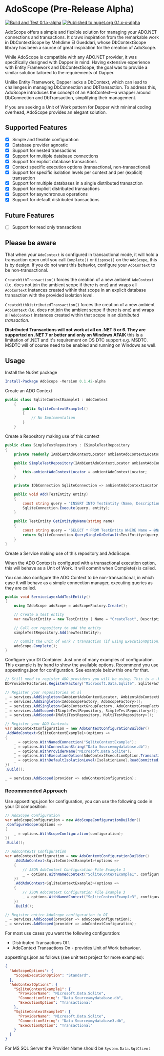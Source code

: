 ﻿# AdoScope (Pre-Release Alpha)

[![Build and Test 0.1.x-alpha](https://github.com/gentoorax/Promethix.Framework.Ado/actions/workflows/adoscope-nuget-build.yaml/badge.svg)](https://github.com/gentoorax/Promethix.Framework.Ado/actions/workflows/adoscope-nuget-build.yaml)
[![Published to nuget.org 0.1.x-x-alpha](https://github.com/gentoorax/Promethix.Framework.Ado/actions/workflows/adoscope-nuget-publish.yaml/badge.svg)](https://github.com/gentoorax/Promethix.Framework.Ado/actions/workflows/adoscope-nuget-publish-prerelease.yaml)

AdoScope offers a simple and flexible solution for managing your ADO.NET connections and transactions. It draws inspiration
from the remarkable work in DbContextScope by Mehdime El Gueddari, whose DbContextScope library has been a source of
great inspiration for the creation of AdoScope.

While AdoScope is compatible with any ADO.NET provider, it was specifically designed with Dapper in mind. Having extensive
experience with Entity Framework and DbContextScope, the goal was to provide a similar solution tailored to the requirements
of Dapper.

Unlike Entity Framework, Dapper lacks a DbContext, which can lead to challenges in managing DbConnection and DbTransaction.
To address this, AdoScope introduces the concept of an AdoContext—a wrapper around DbConnection and DbTransaction, simplifying their management.

If you are seeking a Unit of Work pattern for Dapper with minimal coding overhead, AdoScope provides an elegant solution.

## Supported Features

- [x] Simple and flexible configuration
- [x] Database provider agnostic
- [x] Support for nested transactions
- [x] Support for multiple database connections
- [x] Support for explicit database transactions
- [x] Context specific execution options (transactional, non-transactional)
- [x] Support for specific isolation levels per context and per (explicit) transaction
- [x] Support for multiple databases in a single distributed transaction
- [x] Support for explicit distributed transactions
- [x] Support for asynchronous operations
- [x] Support for default distributed transactions

## Future Features

- [ ] Support for read only transactions

## Please be aware

That when your `AdoContext` is configured in transactional mode, it will hold a transaction open until you call
`Complete()` or `Dispose()` on the `AdoScope`, this is by design. If you do not want this behavior, configure your `AdoContext` to be non-transactional.

`CreateWithTransaction()` forces the creation of a new ambient `AdoContext` (i.e. does not join the ambient scope if there is one) and wraps all
`AdoContext` instances created within that scope in an explicit database transaction with the provided isolation level.

`CreateWithDistributedTransaction()` forces the creation of a new ambient `AdoContext` (i.e. does not join the ambient scope if there is one) and wraps all
`AdoContext` instances created within that scope in an *distributed transaction*.

**Distributed Transactions will not work at all on .NET 5 or 6. They are supported on .NET 7 or better and only on Windows AFAIK** this is a limitation of
.NET and it's requirement on OS DTC support e.g. MSDTC. MSDTC will of course need to be enabled and running on Windows as well.

## Usage

Install the NuGet package
```powershell
Install-Package AdoScope -Version 0.1.42-alpha
```

Create an ADO Context
```csharp
public class SqliteContextExample1 : AdoContext
    {
        public SqliteContextExample1()
        {
            // No Implementation
        }
    }
```

Create a Repository making use of this context
```csharp
public class SimpleTestRepository : ISimpleTestRepository
{
    private readonly IAmbientAdoContextLocator ambientAdoContextLocator;

    public SimpleTestRepository(IAmbientAdoContextLocator ambientAdoContextLocator)
    {
        this.ambientAdoContextLocator = ambientAdoContextLocator;
    }

    private IDbConnection SqliteConnection => ambientAdoContextLocator.GetContext<SqliteContextExample1>().Connection;

    public void Add(TestEntity entity)
    {
        const string query = "INSERT INTO TestEntity (Name, Description, Quantity) VALUES (@Name, @Description, @Quantity)";
        SqliteConnection.Execute(query, entity);
    }

    public TestEntity GetEntityByName(string name)
    {
        const string query = "SELECT * FROM TestEntity WHERE Name = @Name";
        return SqliteConnection.QuerySingleOrDefault<TestEntity>(query, new { Name = name });
    }
}
```

Create a Service making use of this repository and AdoScope.

When the ADO Context is configured with a transactional execution option, this will behave as a Unit of Work. It will commit when Complete() is called.

You can also configure the ADO Context to be non-transactional, in which case it will behave as a simple connection manager, executing queries as they are called.
```csharp
public void ServiceLayerAddTestEntity()
{
    using IAdoScope adoScope = adoScopeFactory.Create();

    // Create a test entity
    var newTestEntity = new TestEntity { Name = "CreateTest", Description = "Test Description", Quantity = 1 };

    // Call our repository to add the entity
    simpleTestRepository.Add(newTestEntity);

    // Commit the unit of work / transaction (if using ExecutionOption.Transactional)
    adoScope.Complete();
}
```

Configure your DI Container. Just one of many examples of configuration. This example is
by hand to show the available options. Recommend you use appsettings.json for configuration. 
See example below this one for that.
```csharp
// Still need to register ADO providers you will be using. This is a .NET ADO requirement.
DbProviderFactories.RegisterFactory("Microsoft.Data.Sqlite", SqliteFactory.Instance);

// Register your repositories et al
_ = services.AddSingleton<IAmbientAdoContextLocator, AmbientAdoContextLocator>();
_ = services.AddSingleton<IAdoScopeFactory, AdoScopeFactory>();
_ = services.AddSingleton<IAdoContextGroupFactory, AdoContextGroupFactory>();
_ = services.AddScoped<ISimpleTestRepository, SimpleTestRepository>();
_ = services.AddScoped<IMultiTestRepository, MultiTestRepository>();

// Register your ADO Contexts
var adoContextConfiguration = new AdoContextConfigurationBuilder()
.AddAdoContext<SqliteContextExample1>(options =>
{
    _ = options.WithNamedConnection("SqliteContextExample");
    _ = options.WithConnectionString("Data Source=mydatabase.db");
    _ = options.WithProviderName("Microsoft.Data.Sqlite");
    _ = options.WithExecutionOption(AdoContextExecutionOption.Transactional);
    _ = options.WithDefaultIsolationLevel(IsolationLevel.ReadCommitted);
})
.Build();

_ = services.AddScoped(provider => adoContextConfiguration);  
```

### Recommended Approach

Use appsettings.json for configuration, you can use the following code in your DI composition:
```csharp
// AdoScope Configuration
var adoScopeConfiguration = new AdoScopeConfigurationBuilder()
.ConfigureScope(options =>
{
    _ = options.WithScopeConfiguration(configuration);
})
.Build();

// AdoContexts Configuration
var adoContextConfiguration = new AdoContextConfigurationBuilder()
    .AddAdoContext<SqliteContextExample1>(options =>
    {
        // JSON AdoContext Configuration File Example 1
        _ = options.WithNamedContext("SqliteContextExample1", configuration);
    })
    .AddAdoContext<SqliteContextExample3>(options =>
    {
        // JSON AdoContext Configuration File Example 3
        _ = options.WithNamedContext("SqliteContextExample3", configuration);
    })
    .Build();

// Register entire AdoScope configuration in DI
_ = services.AddScoped(provider => adoScopeConfiguration);
_ = services.AddScoped(provider => adoContextConfiguration); 
```

For most use cases you want the following configuration:
- Distributed Transactions Off.
- AdoContext Transactions On - provides Unit of Work behaviour.

appsettings.json as follows (see unit test project for more examples):
```json
{
  "AdoScopeOptions": {
    "ScopeExecutionOption": "Standard",
  },
  "AdoContextOptions": {
    "SqliteContextExample1": {
      "ProviderName": "Microsoft.Data.Sqlite",
      "ConnectionString": "Data Source=mydatabase.db",
      "ExecutionOption": "Transactional"
    },
    "SqliteContextExample3": {
      "ProviderName": "Microsoft.Data.Sqlite",
      "ConnectionString": "Data Source=mydatabase3.db",
      "ExecutionOption": "Transactional"
    }
  }
}
```

For MS SQL Server the Provider Name should be `System.Data.SqlClient`